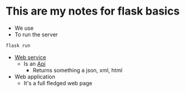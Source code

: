 # This are my notes for flask basics

+ We use
+ To run the server

```bash
flask run
```

+ [Web service](WebService.md)
  + Is an [Api](APIs.md)
    + Returns something a json, xml, html
+ Web application
  + It's a full fledged web page
